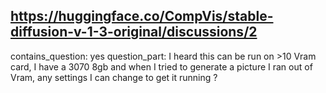 ## https://huggingface.co/CompVis/stable-diffusion-v-1-3-original/discussions/2

contains_question: yes
question_part: I heard this can be run on >10 Vram card, I have a 3070 8gb and when I tried to generate a picture I ran out of Vram, any settings I can change to get it running ?